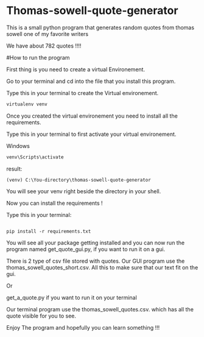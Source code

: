 # Thomas-sowell-quote-generator
This is a small python program that generates random quotes from thomas sowell one of my favorite writers

We have about 782 quotes !!!!


#How to run the program

First thing is you need to create a virtual Environement.

Go to your terminal and cd into the file that you install this program.

Type this in your terminal to create the Virtual environement.
```bash
virtualenv venv

```

Once you created the virtual environement you need to install all the requirements.

Type this in your terminal to first activate your virtual environement.

Windows
```bash
venv\Scripts\activate

```

result:

```result
(venv) C:\You-directory\thomas-sowell-quote-generator

```

You will see your venv right beside the directory in your shell.


Now you can install the requirements !

Type this in your terminal:

```pip

pip install -r requirements.txt

```

You will see all your package getting installed and you can now run the program
named get_quote_gui.py, if you want to run it on a gui.

There is 2 type of csv file stored with quotes.
Our GUI program use the thomas_sowell_quotes_short.csv.
All this to make sure that our text fit on the gui.

Or 

get_a_quote.py if you want to run it on your terminal

Our terminal program use the thomas_sowell_quotes.csv.
which has all the quote visible for you to see.

Enjoy The program and hopefully you can learn something !!!





